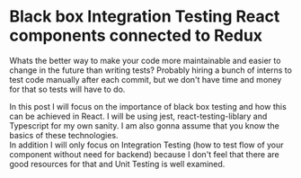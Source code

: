 # Black box Integration Testing React components connected to Redux

Whats the better way to make your code more maintainable and easier to change in the future than writing tests?
Probably hiring a bunch of interns to test code manually after each commit, but we don't have time and money for that so tests will have to do.

In this post I will focus on the importance of black box testing and how this can be achieved  in React.
I will be using jest, react-testing-liblary and Typescript for my own sanity. I am also gonna assume that you know the basics of these technologies. </br>
In addition I will only focus on Integration Testing (how to test flow of your component without need for backend) because I don't feel that there are good resources for that and Unit Testing is well examined.

#
